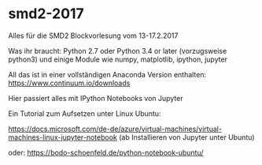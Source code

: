 # smd2-2017
Alles für die SMD2 Blockvorlesung vom 13-17.2.2017

Was ihr braucht:
Python 2.7 oder Python 3.4 or later (vorzugsweise python3)
und einige Module wie numpy, matplotlib, ipython, jupyter

All das ist in einer vollständigen Anaconda Version enthalten:
https://www.continuum.io/downloads



Hier passiert alles mit IPython Notebooks von Jupyter

Ein Tutorial zum Aufsetzen unter Linux Ubuntu:

https://docs.microsoft.com/de-de/azure/virtual-machines/virtual-machines-linux-jupyter-notebook
(ab Installieren von Jupyter unter Ubuntu)

oder:
https://bodo-schoenfeld.de/python-notebook-ubuntu/

